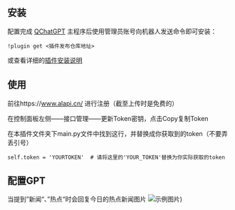 
## 安装

配置完成 [QChatGPT](https://github.com/RockChinQ/QChatGPT) 主程序后使用管理员账号向机器人发送命令即可安装：

```
!plugin get <插件发布仓库地址>
```
或查看详细的[插件安装说明](https://github.com/RockChinQ/QChatGPT/wiki/5-%E6%8F%92%E4%BB%B6%E4%BD%BF%E7%94%A8)

## 使用

前往https://www.alapi.cn/  进行注册（截至上传时是免费的）

在控制面板左侧——接口管理——更新Token密钥，点击Copy复制Token

在本插件文件夹下main.py文件中找到这行，并替换成你获取到的token（不要弄丢引号）

```
self.token = 'YOURTOKEN'  # 请将这里的'YOUR_TOKEN'替换为你实际获取的token
```

## 配置GPT

当提到”新闻“、”热点“时会回复今日的热点新闻图片
![示例图片](https://file.alapi.cn/60s/202502071738860733.png))
